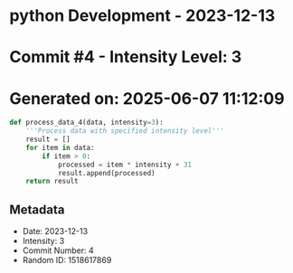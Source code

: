 ﻿# python Development - 2023-12-13
# Commit #4 - Intensity Level: 3
# Generated on: 2025-06-07 11:12:09
```python
def process_data_4(data, intensity=3):
    '''Process data with specified intensity level'''
    result = []
    for item in data:
        if item > 0:
            processed = item * intensity + 31
            result.append(processed)
    return result
```
## Metadata
- Date: 2023-12-13
- Intensity: 3
- Commit Number: 4
- Random ID: 1518617869
